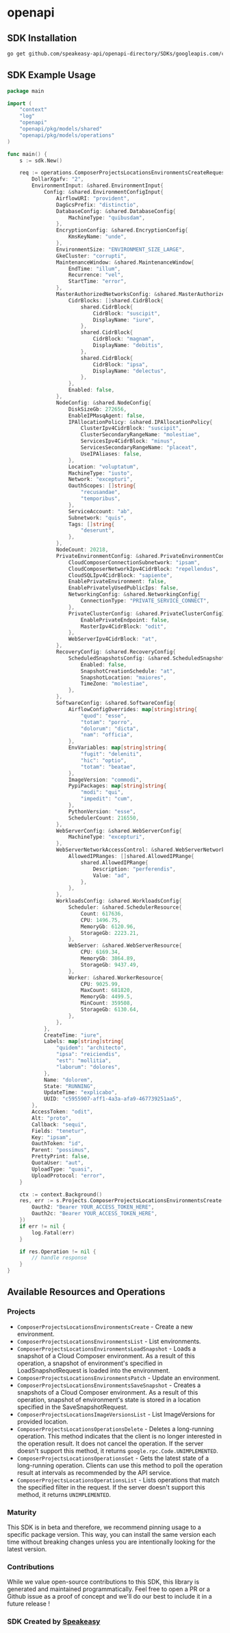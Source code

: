 # openapi

<!-- Start SDK Installation -->
## SDK Installation

```bash
go get github.com/speakeasy-api/openapi-directory/SDKs/googleapis.com/composer/v1/go
```
<!-- End SDK Installation -->

## SDK Example Usage
<!-- Start SDK Example Usage -->
```go
package main

import (
    "context"
    "log"
    "openapi"
    "openapi/pkg/models/shared"
    "openapi/pkg/models/operations"
)

func main() {
    s := sdk.New()

    req := operations.ComposerProjectsLocationsEnvironmentsCreateRequest{
        DollarXgafv: "2",
        EnvironmentInput: &shared.EnvironmentInput{
            Config: &shared.EnvironmentConfigInput{
                AirflowURI: "provident",
                DagGcsPrefix: "distinctio",
                DatabaseConfig: &shared.DatabaseConfig{
                    MachineType: "quibusdam",
                },
                EncryptionConfig: &shared.EncryptionConfig{
                    KmsKeyName: "unde",
                },
                EnvironmentSize: "ENVIRONMENT_SIZE_LARGE",
                GkeCluster: "corrupti",
                MaintenanceWindow: &shared.MaintenanceWindow{
                    EndTime: "illum",
                    Recurrence: "vel",
                    StartTime: "error",
                },
                MasterAuthorizedNetworksConfig: &shared.MasterAuthorizedNetworksConfig{
                    CidrBlocks: []shared.CidrBlock{
                        shared.CidrBlock{
                            CidrBlock: "suscipit",
                            DisplayName: "iure",
                        },
                        shared.CidrBlock{
                            CidrBlock: "magnam",
                            DisplayName: "debitis",
                        },
                        shared.CidrBlock{
                            CidrBlock: "ipsa",
                            DisplayName: "delectus",
                        },
                    },
                    Enabled: false,
                },
                NodeConfig: &shared.NodeConfig{
                    DiskSizeGb: 272656,
                    EnableIPMasqAgent: false,
                    IPAllocationPolicy: &shared.IPAllocationPolicy{
                        ClusterIpv4CidrBlock: "suscipit",
                        ClusterSecondaryRangeName: "molestiae",
                        ServicesIpv4CidrBlock: "minus",
                        ServicesSecondaryRangeName: "placeat",
                        UseIPAliases: false,
                    },
                    Location: "voluptatum",
                    MachineType: "iusto",
                    Network: "excepturi",
                    OauthScopes: []string{
                        "recusandae",
                        "temporibus",
                    },
                    ServiceAccount: "ab",
                    Subnetwork: "quis",
                    Tags: []string{
                        "deserunt",
                    },
                },
                NodeCount: 20218,
                PrivateEnvironmentConfig: &shared.PrivateEnvironmentConfigInput{
                    CloudComposerConnectionSubnetwork: "ipsam",
                    CloudComposerNetworkIpv4CidrBlock: "repellendus",
                    CloudSQLIpv4CidrBlock: "sapiente",
                    EnablePrivateEnvironment: false,
                    EnablePrivatelyUsedPublicIps: false,
                    NetworkingConfig: &shared.NetworkingConfig{
                        ConnectionType: "PRIVATE_SERVICE_CONNECT",
                    },
                    PrivateClusterConfig: &shared.PrivateClusterConfigInput{
                        EnablePrivateEndpoint: false,
                        MasterIpv4CidrBlock: "odit",
                    },
                    WebServerIpv4CidrBlock: "at",
                },
                RecoveryConfig: &shared.RecoveryConfig{
                    ScheduledSnapshotsConfig: &shared.ScheduledSnapshotsConfig{
                        Enabled: false,
                        SnapshotCreationSchedule: "at",
                        SnapshotLocation: "maiores",
                        TimeZone: "molestiae",
                    },
                },
                SoftwareConfig: &shared.SoftwareConfig{
                    AirflowConfigOverrides: map[string]string{
                        "quod": "esse",
                        "totam": "porro",
                        "dolorum": "dicta",
                        "nam": "officia",
                    },
                    EnvVariables: map[string]string{
                        "fugit": "deleniti",
                        "hic": "optio",
                        "totam": "beatae",
                    },
                    ImageVersion: "commodi",
                    PypiPackages: map[string]string{
                        "modi": "qui",
                        "impedit": "cum",
                    },
                    PythonVersion: "esse",
                    SchedulerCount: 216550,
                },
                WebServerConfig: &shared.WebServerConfig{
                    MachineType: "excepturi",
                },
                WebServerNetworkAccessControl: &shared.WebServerNetworkAccessControl{
                    AllowedIPRanges: []shared.AllowedIPRange{
                        shared.AllowedIPRange{
                            Description: "perferendis",
                            Value: "ad",
                        },
                    },
                },
                WorkloadsConfig: &shared.WorkloadsConfig{
                    Scheduler: &shared.SchedulerResource{
                        Count: 617636,
                        CPU: 1496.75,
                        MemoryGb: 6120.96,
                        StorageGb: 2223.21,
                    },
                    WebServer: &shared.WebServerResource{
                        CPU: 6169.34,
                        MemoryGb: 3864.89,
                        StorageGb: 9437.49,
                    },
                    Worker: &shared.WorkerResource{
                        CPU: 9025.99,
                        MaxCount: 681820,
                        MemoryGb: 4499.5,
                        MinCount: 359508,
                        StorageGb: 6130.64,
                    },
                },
            },
            CreateTime: "iure",
            Labels: map[string]string{
                "quidem": "architecto",
                "ipsa": "reiciendis",
                "est": "mollitia",
                "laborum": "dolores",
            },
            Name: "dolorem",
            State: "RUNNING",
            UpdateTime: "explicabo",
            UUID: "c5955907-aff1-4a3a-afa9-467739251aa5",
        },
        AccessToken: "odit",
        Alt: "proto",
        Callback: "sequi",
        Fields: "tenetur",
        Key: "ipsam",
        OauthToken: "id",
        Parent: "possimus",
        PrettyPrint: false,
        QuotaUser: "aut",
        UploadType: "quasi",
        UploadProtocol: "error",
    }

    ctx := context.Background()
    res, err := s.Projects.ComposerProjectsLocationsEnvironmentsCreate(ctx, req, operations.ComposerProjectsLocationsEnvironmentsCreateSecurity{
        Oauth2: "Bearer YOUR_ACCESS_TOKEN_HERE",
        Oauth2c: "Bearer YOUR_ACCESS_TOKEN_HERE",
    })
    if err != nil {
        log.Fatal(err)
    }

    if res.Operation != nil {
        // handle response
    }
}
```
<!-- End SDK Example Usage -->

<!-- Start SDK Available Operations -->
## Available Resources and Operations


### Projects

* `ComposerProjectsLocationsEnvironmentsCreate` - Create a new environment.
* `ComposerProjectsLocationsEnvironmentsList` - List environments.
* `ComposerProjectsLocationsEnvironmentsLoadSnapshot` - Loads a snapshot of a Cloud Composer environment. As a result of this operation, a snapshot of environment's specified in LoadSnapshotRequest is loaded into the environment.
* `ComposerProjectsLocationsEnvironmentsPatch` - Update an environment.
* `ComposerProjectsLocationsEnvironmentsSaveSnapshot` - Creates a snapshots of a Cloud Composer environment. As a result of this operation, snapshot of environment's state is stored in a location specified in the SaveSnapshotRequest.
* `ComposerProjectsLocationsImageVersionsList` - List ImageVersions for provided location.
* `ComposerProjectsLocationsOperationsDelete` - Deletes a long-running operation. This method indicates that the client is no longer interested in the operation result. It does not cancel the operation. If the server doesn't support this method, it returns `google.rpc.Code.UNIMPLEMENTED`.
* `ComposerProjectsLocationsOperationsGet` - Gets the latest state of a long-running operation. Clients can use this method to poll the operation result at intervals as recommended by the API service.
* `ComposerProjectsLocationsOperationsList` - Lists operations that match the specified filter in the request. If the server doesn't support this method, it returns `UNIMPLEMENTED`.
<!-- End SDK Available Operations -->

### Maturity

This SDK is in beta and therefore, we recommend pinning usage to a specific package version.
This way, you can install the same version each time without breaking changes unless you are intentionally
looking for the latest version.

### Contributions

While we value open-source contributions to this SDK, this library is generated and maintained programmatically.
Feel free to open a PR or a Github issue as a proof of concept and we'll do our best to include it in a future release !

### SDK Created by [Speakeasy](https://docs.speakeasyapi.dev/docs/using-speakeasy/client-sdks)
